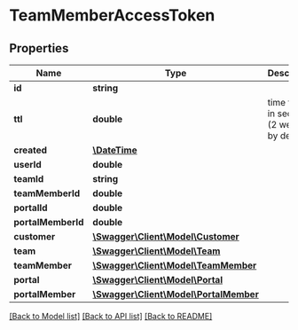 # TeamMemberAccessToken

## Properties
Name | Type | Description | Notes
------------ | ------------- | ------------- | -------------
**id** | **string** |  | 
**ttl** | **double** | time to live in seconds (2 weeks by default) | [optional] [default to 1209600.0]
**created** | [**\DateTime**](\DateTime.md) |  | [optional] 
**userId** | **double** |  | [optional] 
**teamId** | **string** |  | [optional] 
**teamMemberId** | **double** |  | [optional] 
**portalId** | **double** |  | [optional] 
**portalMemberId** | **double** |  | [optional] 
**customer** | [**\Swagger\Client\Model\Customer**](Customer.md) |  | [optional] 
**team** | [**\Swagger\Client\Model\Team**](Team.md) |  | [optional] 
**teamMember** | [**\Swagger\Client\Model\TeamMember**](TeamMember.md) |  | [optional] 
**portal** | [**\Swagger\Client\Model\Portal**](Portal.md) |  | [optional] 
**portalMember** | [**\Swagger\Client\Model\PortalMember**](PortalMember.md) |  | [optional] 

[[Back to Model list]](../README.md#documentation-for-models) [[Back to API list]](../README.md#documentation-for-api-endpoints) [[Back to README]](../README.md)


